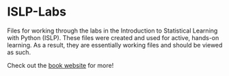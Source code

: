 # ISLP-Labs
Files for working through the labs in the Introduction to Statistical Learning with Python (ISLP).
These files were created and used for active, hands-on learning. As a result, they are essentially working files and should be viewed as such. 

Check out the [book website](https://www.statlearning.com/) for more!
